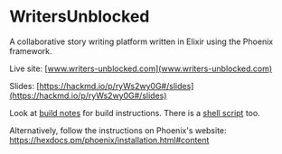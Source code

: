 # WritersUnblocked
A collaborative story writing platform written in Elixir using the Phoenix framework.

Live site: [www.writers-unblocked.com](www.writers-unblocked.com)

Slides: [https://hackmd.io/p/ryWs2wy0G#/slides](https://hackmd.io/p/ryWs2wy0G#/slides)

Look at [build notes](/linux-build-notes.md) for build instructions. 
There is a [shell script](/linux-build.sh) too.  

Alternatively, follow the instructions on Phoenix's website:  
https://hexdocs.pm/phoenix/installation.html#content  
